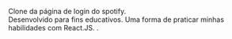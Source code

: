 Clone da página de login do spotify.  
Desenvolvido para fins educativos. Uma forma de praticar minhas habilidades com React.JS.
.